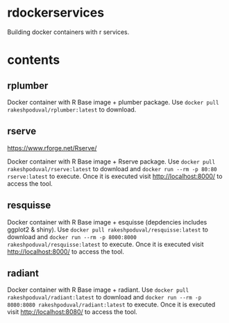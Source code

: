 # rdockerservices
Building docker containers with r services.

# contents 

## rplumber

Docker container with R Base image + plumber package. Use `docker pull rakeshpoduval/rplumber:latest` to download.

## rserve

<https://www.rforge.net/Rserve/>

Docker container with R Base image + Rserve package. Use `docker pull rakeshpoduval/rserve:latest` to download and `docker run --rm -p 80:80 rserve:latest` to execute. Once it is executed visit <http://localhost:8000/> to access the tool. 

## resquisse

Docker container with R Base image + esquisse (depdencies includes ggplot2 & shiny). Use `docker pull rakeshpoduval/resquisse:latest` to download and `docker run --rm -p 8000:8000 rakeshpoduval/resquisse:latest` to execute. Once it is executed visit <http://localhost:8000/> to access the tool. 

## radiant

Docker container with R Base image + radiant. Use `docker pull rakeshpoduval/radiant:latest` to download and `docker run --rm -p 8080:8080 rakeshpoduval/radiant:latest` to execute. Once it is executed visit <http://localhost:8080/> to access the tool. 
